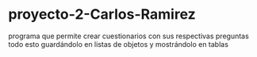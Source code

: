 # proyecto-2-Carlos-Ramirez
programa que permite crear cuestionarios con sus respectivas preguntas todo esto guardándolo en listas de objetos y mostrándolo en tablas 
